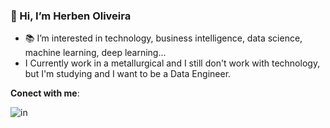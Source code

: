 ### 👋 Hi, I’m **Herben Oliveira**
- 📚 I’m interested in technology, business intelligence, data science, machine learning, deep learning...
- I Currently work in a metallurgical and I still don't work with technology, but I'm studying and I want to be a Data Engineer.

**Conect with me**: 

[](https://www.linkedin.com/in/herbenoliveira)![in](https://github.com/Herbeno/Herbeno/assets/128205316/521e0c94-9289-4e63-9777-6d802a03ef26)

